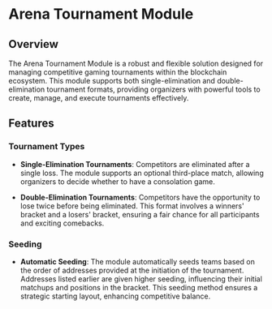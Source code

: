 # Arena Tournament Module

## Overview

The Arena Tournament Module is a robust and flexible solution designed for managing competitive gaming tournaments within the blockchain ecosystem. This module supports both single-elimination and double-elimination tournament formats, providing organizers with powerful tools to create, manage, and execute tournaments effectively.

## Features

### Tournament Types

- **Single-Elimination Tournaments**: Competitors are eliminated after a single loss. The module supports an optional third-place match, allowing organizers to decide whether to have a consolation game.
  
- **Double-Elimination Tournaments**: Competitors have the opportunity to lose twice before being eliminated. This format involves a winners' bracket and a losers' bracket, ensuring a fair chance for all participants and exciting comebacks.

### Seeding

- **Automatic Seeding**: The module automatically seeds teams based on the order of addresses provided at the initiation of the tournament. Addresses listed earlier are given higher seeding, influencing their initial matchups and positions in the bracket. This seeding method ensures a strategic starting layout, enhancing competitive balance.
